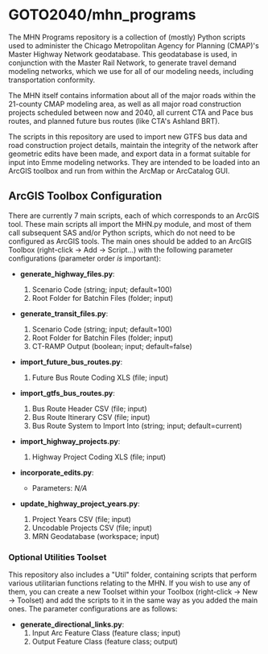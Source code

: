 GOTO2040/mhn_programs
=====================
The MHN Programs repository is a collection of (mostly) Python scripts used to administer the Chicago Metropolitan Agency for Planning (CMAP)'s Master Highway Network geodatabase. This geodatabase is used, in conjunction with the Master Rail Network, to generate travel demand modeling networks, which we use for all of our modeling needs, including transportation conformity.

The MHN itself contains information about all of the major roads within the 21-county CMAP modeling area, as well as all major road construction projects scheduled between now and 2040, all current CTA and Pace bus routes, and planned future bus routes (like CTA's Ashland BRT).

The scripts in this repository are used to import new GTFS bus data and road construction project details, maintain the integrity of the network after geometric edits have been made, and export data in a format suitable for input into Emme modeling networks. They are intended to be loaded into an ArcGIS toolbox and run from within the ArcMap or ArcCatalog GUI.

ArcGIS Toolbox Configuration
----------------------------
There are currently 7 main scripts, each of which corresponds to an ArcGIS tool. These main scripts all import the MHN.py module, and most of them call subsequent SAS and/or Python scripts, which do not need to be configured as ArcGIS tools. The main ones should be added to an ArcGIS Toolbox (right-click -> Add -> Script...) with the following parameter configurations (parameter order _is_ important):

* **generate_highway_files.py**:
    1. Scenario Code (string; input; default=100)
    2. Root Folder for Batchin Files (folder; input)

* **generate_transit_files.py**:
    1. Scenario Code (string; input; default=100)
    2. Root Folder for Batchin Files (folder; input)
    3. CT-RAMP Output (boolean; input; default=false)

* **import_future_bus_routes.py**:
    1. Future Bus Route Coding XLS (file; input)

* **import_gtfs_bus_routes.py**:
    1. Bus Route Header CSV (file; input)
    2. Bus Route Itinerary CSV (file; input)
    3. Bus Route System to Import Into (string; input; default=current)

* **import_highway_projects.py**:
    1. Highway Project Coding XLS (file; input)

* **incorporate_edits.py**:
  * Parameters: _N/A_

* **update_highway_project_years.py**:
    1. Project Years CSV (file; input)
    2. Uncodable Projects CSV (file; input)
    3. MRN Geodatabase (workspace; input)

### Optional Utilities Toolset
This repository also includes a "Util" folder, containing scripts that perform various utilitarian functions relating to the MHN. If you wish to use any of them, you can create a new Toolset within your Toolbox (right-click -> New -> Toolset) and add the scripts to it in the same way as you added the main ones. The parameter configurations are as follows:

* **generate_directional_links.py**:
    1. Input Arc Feature Class (feature class; input)
    2. Output Feature Class (feature class; output)
